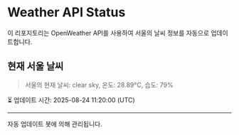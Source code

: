 
# Weather API Status

이 리포지토리는 OpenWeather API를 사용하여 서울의 날씨 정보를 자동으로 업데이트합니다.

## 현재 서울 날씨
> 서울의 현재 날씨: clear sky, 온도: 28.89°C, 습도: 79%

⏳ 업데이트 시간: 2025-08-24 11:20:00 (UTC)

---
자동 업데이트 봇에 의해 관리됩니다.
